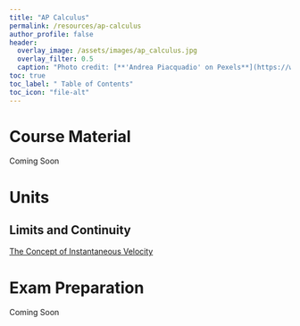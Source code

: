 ```yaml
---
title: "AP Calculus"
permalink: /resources/ap-calculus
author_profile: false
header:
  overlay_image: /assets/images/ap_calculus.jpg
  overlay_filter: 0.5
  caption: "Photo credit: [**'Andrea Piacquadio' on Pexels**](https://www.pexels.com/photo/woman-holding-books-3768126/)"
toc: true
toc_label: " Table of Contents"
toc_icon: "file-alt"
---
```

<a href="/resources/">
  <span style="font-size: 48px; color: #00000;">
    <i class="fas fa-arrow-circle-left"> </i>
  </span>
</a>

# Course Material
Coming Soon

# Units
## Limits and Continuity
<a href="/resources/ap-calculus/the-concept-of-instantaneous-velocity" class="btn btn--inverse btn--x-large">The Concept of Instantaneous Velocity </a>

# Exam Preparation
Coming Soon